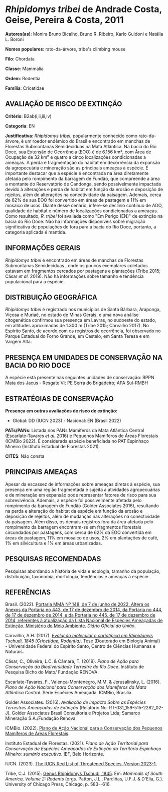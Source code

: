 # *Rhipidomys tribei* de Andrade Costa, Geise, Pereira & Costa, 2011

**Autores(as)**: Monira Bruno Bicalho, Bruno R. Ribeiro, Karlo Guidoni e Natália L. Boroni

**Nomes populares**: rato-da-árvore, tribe's climbing mouse

**Filo**: Chordata

**Classe**: Mammalia

**Ordem**: Rodentia

**Família**: Cricetidae

## AVALIAÇÃO DE RISCO DE EXTINÇÃO

**Critério**: B2ab(i,ii,iii,iv)

**Categoria**: EN

**Justificativa**: *Rhipidomys tribei*, popularmente conhecido como rato-da-árvore, é um roedor endêmico do Brasil e encontrado em manchas de Florestas Submontanas Semidecíduas na Mata Atlântica. Na bacia do Rio Doce, sua Extensão de Ocorrência (EOO) é de 6.156 km², com Área de Ocupação de 32 km² e quatro a cinco localizações condicionadas a ameaças. A perda e fragmentação do habitat em decorrência da expansão da agropecuária e mineração são as principais ameaças à espécie. É importante destacar que a espécie é encontrada na área diretamente afetada pelo rompimento da barragem de Fundão, que compreende a área a montante do Reservatório de Candonga, sendo possivelmente impactada devido à alterações e perda de habitat em função da erosão e deposição de rejeitos, além de alterações na conectividade da paisagem. Ademais, cerca de 62% de sua EOO foi convertido em áreas de pastagem e 11% em mosaico de usos. Diante desse cenário, infere-se
declínio contínuo de AOO, qualidade de habitat e número de localizações condicionadas a ameaças. Como resultado, *R. tribei* foi avaliada como "Em Perigo (EN)" de extinção na bacia do Rio Doce. Não há informações disponíveis sobre migração significativa de populações de fora para a bacia do Rio Doce, portanto, a categoria aplicada é mantida.

## INFORMAÇÕES GERAIS

*Rhipidomys tribei* é encontrado em áreas de manchas de Florestas Submontanas Semidecíduas , onde os poucos exemplares coletados estavam em fragmentos cercados por pastagens e plantações (Tribe 2015; Cäsar *et al.* 2019). Não há informações sobre tamanho e tendência populacional para a espécie.

## DISTRIBUIÇÃO GEOGRÁFICA

*Rhipidomys tribei* é registrado nos municípios de Santa Bárbara, Araponga, Viçosa e Muriaé, no estado de Minas Gerais, e uma nova análise citogenética confirmou sua presença em Lavras, no sudoeste do estado, em altitudes aproximadas de 1.300 m (Tribe 2015; Carvalho 2017). No Espírito Santo, de acordo com os registros de ocorrência, foi observado no Parque Estadual do Forno Grande, em Castelo, em Santa Teresa e em Vargem Alta.

## PRESENÇA EM UNIDADES DE CONSERVAÇÃO NA BACIA DO RIO DOCE

A espécie está presente nas seguintes unidades de conservação: RPPN Mata dos Jacus - Resgate Vi; PE Serra do Brigadeiro; APA Sul-RMBH

## ESTRATÉGIAS DE CONSERVAÇÃO

**Presença em outras avaliações de risco de extinção:**

-   Global: DD (IUCN 2023) -   Nacional: EN (Brasil 2022)

**PATs/PANs**: Listada nos PANs Mamíferos da Mata Atlântica Central (Escarlate-Tavares *et al.* 2016) e Pequenos Mamíferos de Áreas Florestais (ICMBio 2022). É considerada espécie beneficiada no PAT Espinhaço Mineiro (Instituto Estadual de Florestas 2021).

**CITES**: Não consta

## PRINCIPAIS AMEAÇAS

Apesar da escassez de informações sobre ameaças diretas à espécie, sua presença em uma região fragmentada e sujeita a atividades agropecuárias e de mineração em expansão pode representar fatores de risco para sua sobrevivência. Ademais, a espécie foi possivelmente afetada pelo rompimento da barragem de Fundão (Golder Associates 2016), resultando na perda e alteração do habitat da espécie em função da erosão e deposição de rejeitos, além de mudanças nas alterações na conectividade da paisagem. Além disso, os demais registros fora da área afetada pelo rompimento da barragem encontram-se em fragmentos florestais circundados por pastagens, com cerca de 62% da EOO convertida em áreas de pastagem, 11% em mosaico de usos, 2% em plantações de café, 1% em silvicultura e 1% em áreas urbanizadas.

## PESQUISAS RECOMENDADAS

Pesquisas abordando a história de vida e ecologia, tamanho da população, distribuição, taxonomia, morfologia, tendências e ameaças à espécie.

## REFERÊNCIAS

Brasil. (2022). [Portaria MMA Nº 148, de 7 de junho de 2022. Altera os Anexos da Portaria no 443, de 17 de dezembro de 2014, da Portaria no 444, de 17 de dezembro de 2014, e da Portaria no 445, de 17 de dezembro de 2014, referentes à atualização da Lista Nacional de Espécies Ameaçadas de Extinção. Ministério do Meio Ambiente.](https://in.gov.br/en/web/dou/-/portaria-mma-n-148-de-7-de-junho-de-2022-406272733) *Diário Oficial da União*.

Carvalho, A.H. (2017). [*Evolução molecular e cariotípica em Rhipidomys Tschudi, 1845 (Cricetidae, Rodentia)*](http://repositorio.ufes.br/handle/10/9925). Tese (Doutorado em Biologia Animal) - Universidade Federal do Espírito Santo, Centro de Ciências Humanas e Naturais.

Cäsar, C., Oliveira, L.C. & Câmara, T. (2019). *Plano de Ação para Conservação da Biodiversidade Terrestre do Rio Doce*. Instituto de Pesquisa Bicho do Mato/ Fundação RENOVA.

Escarlate-Tavares, F., Valença-Montenegro, M.M. & Jerusalinsky, L.  (2016). *Plano de Ação Nacional para Conservação dos Mamíferos da Mata Atlântica Central*. Série Espécies Ameaçada. ICMBio, Brasília.

Golder Associates. (2016). *Avaliação de Impacto Sobre as Espécies Terrestres Ameaçadas de Extinção* (Relatório No.  RT-031_159-515-2282_02-J). Golder Associates Brasil Consultoria e Projetos Ltda; Samarco Mineração S.A./Fundação Renova.

ICMBio. (2022). [Plano de Ação Nacional para a Conservação dos Pequenos Mamíferos de Áreas Florestais](https://www.gov.br/icmbio/pt-br/assuntos/biodiversidade/pan/pan-pequenos-mamiferos-areas-florestais/pan-pequenos-mamiferos-de-areas-florestais).

Instituto Estadual de Florestas. (2021). *Plano de Ação Territorial para Conservação de Espécies Ameaçadas de Extinção do Território Espinhaço Mineiro: sumário executivo*. IEF, Belo Horizonte.

IUCN. (2023). [The IUCN Red List of Threatened Species. Version 2023-1.](https://www.iucnredlist.org.)

Tribe, C.J. (2015). [Genus Rhipidomys Tschudi, 1845](https://doi.org/10.7208/chicago/9780226169606.001.0001). Em: *Mammals of South America, Volume 2: Rodents* (orgs. Patton, J.L., Pardiñas, U.F.J. & D'Elía, G.). University of Chicago Press, Chicago, p.  583--616.
